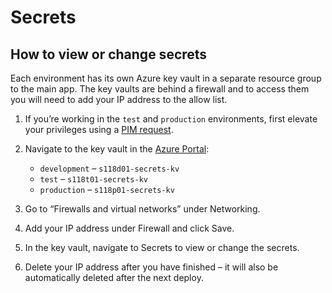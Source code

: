 # Secrets

## How to view or change secrets

Each environment has its own Azure key vault in a separate resource group to the
main app. The key vaults are behind a firewall and to access them you will need
to add your IP address to the allow list.

1. If you’re working in the `test` and `production` environments, first elevate
   your privileges using a
   [PIM request](priviliged-identity-management-requests.md).

2. Navigate to the key vault in the [Azure Portal](https://portal.azure.com):

   - `development` – `s118d01-secrets-kv`
   - `test` – `s118t01-secrets-kv`
   - `production` – `s118p01-secrets-kv`

3. Go to “Firewalls and virtual networks” under Networking.

4. Add your IP address under Firewall and click Save.

5. In the key vault, navigate to Secrets to view or change the secrets.

6. Delete your IP address after you have finished – it will also be
   automatically deleted after the next deploy.
